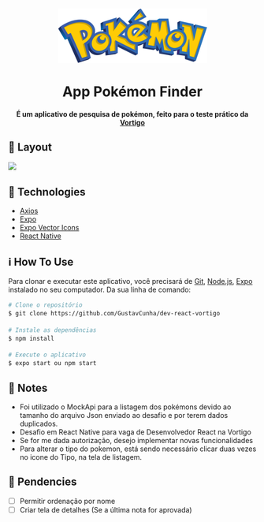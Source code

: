 <h1 align="center">
    <img src="./src/images/pokemon-logo.png" />
    <br>
    <br>
    App Pokémon Finder
</h1>

<h4 align="center">
  É um aplicativo de pesquisa de pokémon, feito para o teste prático da <a href="https://vortigo.digital/">Vortigo</a>
  <br>
</h4>

## :page_facing_up: Layout
<img src="https://vortigo.blob.core.windows.net/files/pokemon/assets/layout-ios.png"/>

## :rocket: Technologies
-  [Axios](https://github.com/axios/axios)
-  [Expo](https://expo.io/)
-  [Expo Vector Icons](https://github.com/expo/vector-icons)
-  [React Native](http://facebook.github.io/react-native/)

## :information_source: How To Use

Para clonar e executar este aplicativo, você precisará de [Git](https://git-scm.com), [Node.js](https://nodejs.org/en/), [Expo](https://expo.io/) instalado no seu computador. Da sua linha de comando:

```bash
# Clone o repositório
$ git clone https://github.com/GustavCunha/dev-react-vortigo

# Instale as dependências
$ npm install

# Execute o aplicativo
$ expo start ou npm start
```

## :scroll: Notes
- Foi utilizado o MockApi para a listagem dos pokémons devido ao tamanho do arquivo Json enviado ao desafio e por terem dados duplicados.
- Desafio em React Native para vaga de Desenvolvedor React na Vortigo 
- Se for me dada autorização, desejo implementar novas funcionalidades
- Para alterar o tipo do pokemon, está sendo necessário clicar duas vezes no icone do Tipo, na tela de listagem.

## :pushpin: Pendencies
- [ ] Permitir ordenação por nome
- [ ] Criar tela de detalhes (Se a última nota for aprovada)
